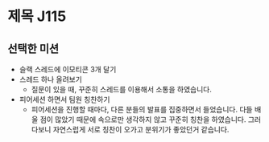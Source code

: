 # 제목 J115

## 선택한 미션

- 슬랙 스레드에 이모티콘 3개 달기
- 스레드 하나 올려보기
    - 질문이 있을 때, 꾸준히 스레드를 이용해서 소통을 하였습니다.
- 피어세션 하면서 팀원 칭찬하기
   -  피어세션을 진행할 때마다, 다른 분들의 발표를 집중하면서 들었습니다. 다들 배울 점이 많았기 때문에 속으로만 생각하지 않고 꾸준히 칭찬을 하였습니다. 그러다보니 자연스럽게 서로 칭찬이 오가고 분위기가 좋았던거 같습니다.

